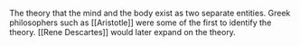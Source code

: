 The theory that the mind and the body exist as two separate entities. Greek philosophers such as [[Aristotle]] were some of the first to identify the theory. [[Rene Descartes]] would later expand on the theory.
